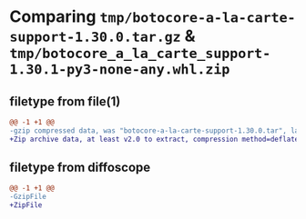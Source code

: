 # Comparing `tmp/botocore-a-la-carte-support-1.30.0.tar.gz` & `tmp/botocore_a_la_carte_support-1.30.1-py3-none-any.whl.zip`

## filetype from file(1)

```diff
@@ -1 +1 @@
-gzip compressed data, was "botocore-a-la-carte-support-1.30.0.tar", last modified: Tue Jul  4 01:45:01 2023, max compression
+Zip archive data, at least v2.0 to extract, compression method=deflate
```

## filetype from diffoscope

```diff
@@ -1 +1 @@
-GzipFile
+ZipFile
```

